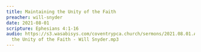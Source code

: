 ```yaml
---
title: Maintaining the Unity of the Faith
preacher: will-snyder
date: 2021-08-01
scripture: Ephesians 4:1-16
audio: https://s3.wasabisys.com/coventrypca.church/sermons/2021.08.01.A Maintaining
  the Unity of the Faith - Will Snyder.mp3
---
```

